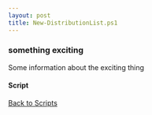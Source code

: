 ```yaml
---
layout: post
title: New-DistributionList.ps1
---
```


### something exciting

Some information about the exciting thing

#### Script

<script async src="https://gist-it.appspot.com/github.com/BanterBoy/scripts-blog/blob/master/PowerShell/scripts/Exchange/New-DistributionList.ps1" crossorigin="anonymous"></script>

<a href="/menu/_pages/scripts.html">Back to Scripts</a>

